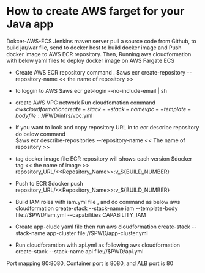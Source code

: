 # How to create AWS farget for your Java app
Dokcer-AWS-ECS
Jenkins maven server pull a source code from Github, to build jar/war file,  send to docker host to build docker image and 
Push docker image to AWS ECR repository.
Then, Running aws cloudformation with below yaml files to deploy docker image on AWS Fargate ECS 

* Create AWS ECR repository command . 
  $aws  ecr create-repository  --repository-name  << the name of repository >>
* to loggin to AWS 
  $aws  ecr  get-login  --no-include-email  |  sh 
* create AWS VPC network Run cloudfomation command     
   $aws cloudformation create-stack --stack-name vpc --template-body file://$PWD/infrs/vpc.yml
* If you want to look and copy repository URL in to ecr describe repository do below command   
  $aws  ecr  describe-repositories  --repository-name  << The name of repository >>
* tag docker image file ECR repository will shows each version 
  $docker  tag << the name of image >>   repository_URL/<<Repository_Name>>:v_${BUILD_NUMBER}
  
* Push to ECR 
  $docker push repository_URL/<<Repository_Name>>:v_${BUILD_NUMBER}
  
* Build IAM roles with iam.yml file , and do command as below
  aws cloudformation create-stack --stack-name iam --template-body file://$PWD/iam.yml --capabilities  CAPABILITY_IAM
  
* Create app-clude yaml file then run 
  aws cloudformation create-stack --stack-name  app-cluster  file://$PWD/app-cluster.yml

* Run cloudforamtion with api.yml as following
  aws cloudformation create-stack --stack-name api file://$PWD/api.yml
  
Port mapping 80:8080, Container port is 8080, and ALB port is 80
